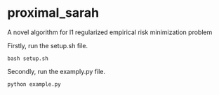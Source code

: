 # proximal_sarah
A novel algorithm for l1 regularized empirical risk minimization problem

Firstly, run the setup.sh file.
```
bash setup.sh
```
Secondly, run the examply.py file.
```
python example.py
```
